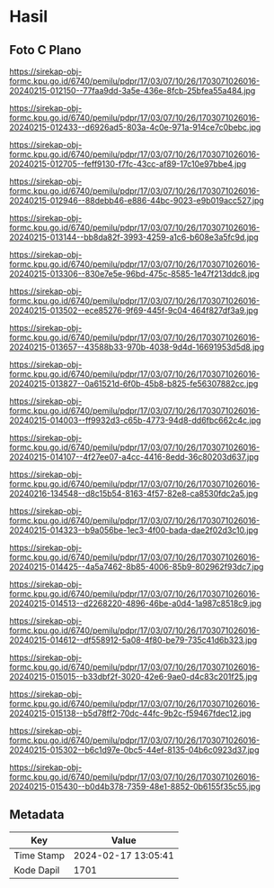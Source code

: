 # Hasil

## Foto C Plano

https://sirekap-obj-formc.kpu.go.id/6740/pemilu/pdpr/17/03/07/10/26/1703071026016-20240215-012150--77faa9dd-3a5e-436e-8fcb-25bfea55a484.jpg

https://sirekap-obj-formc.kpu.go.id/6740/pemilu/pdpr/17/03/07/10/26/1703071026016-20240215-012433--d6926ad5-803a-4c0e-971a-914ce7c0bebc.jpg

https://sirekap-obj-formc.kpu.go.id/6740/pemilu/pdpr/17/03/07/10/26/1703071026016-20240215-012705--feff9130-f7fc-43cc-af89-17c10e97bbe4.jpg

https://sirekap-obj-formc.kpu.go.id/6740/pemilu/pdpr/17/03/07/10/26/1703071026016-20240215-012946--88debb46-e886-44bc-9023-e9b019acc527.jpg

https://sirekap-obj-formc.kpu.go.id/6740/pemilu/pdpr/17/03/07/10/26/1703071026016-20240215-013144--bb8da82f-3993-4259-a1c6-b608e3a5fc9d.jpg

https://sirekap-obj-formc.kpu.go.id/6740/pemilu/pdpr/17/03/07/10/26/1703071026016-20240215-013306--830e7e5e-96bd-475c-8585-1e47f213ddc8.jpg

https://sirekap-obj-formc.kpu.go.id/6740/pemilu/pdpr/17/03/07/10/26/1703071026016-20240215-013502--ece85276-9f69-445f-9c04-464f827df3a9.jpg

https://sirekap-obj-formc.kpu.go.id/6740/pemilu/pdpr/17/03/07/10/26/1703071026016-20240215-013657--43588b33-970b-4038-9d4d-16691953d5d8.jpg

https://sirekap-obj-formc.kpu.go.id/6740/pemilu/pdpr/17/03/07/10/26/1703071026016-20240215-013827--0a61521d-6f0b-45b8-b825-fe56307882cc.jpg

https://sirekap-obj-formc.kpu.go.id/6740/pemilu/pdpr/17/03/07/10/26/1703071026016-20240215-014003--ff9932d3-c65b-4773-94d8-dd6fbc662c4c.jpg

https://sirekap-obj-formc.kpu.go.id/6740/pemilu/pdpr/17/03/07/10/26/1703071026016-20240215-014107--4f27ee07-a4cc-4416-8edd-36c80203d637.jpg

https://sirekap-obj-formc.kpu.go.id/6740/pemilu/pdpr/17/03/07/10/26/1703071026016-20240216-134548--d8c15b54-8163-4f57-82e8-ca8530fdc2a5.jpg

https://sirekap-obj-formc.kpu.go.id/6740/pemilu/pdpr/17/03/07/10/26/1703071026016-20240215-014323--b9a056be-1ec3-4f00-bada-dae2f02d3c10.jpg

https://sirekap-obj-formc.kpu.go.id/6740/pemilu/pdpr/17/03/07/10/26/1703071026016-20240215-014425--4a5a7462-8b85-4006-85b9-802962f93dc7.jpg

https://sirekap-obj-formc.kpu.go.id/6740/pemilu/pdpr/17/03/07/10/26/1703071026016-20240215-014513--d2268220-4896-46be-a0d4-1a987c8518c9.jpg

https://sirekap-obj-formc.kpu.go.id/6740/pemilu/pdpr/17/03/07/10/26/1703071026016-20240215-014612--df558912-5a08-4f80-be79-735c41d6b323.jpg

https://sirekap-obj-formc.kpu.go.id/6740/pemilu/pdpr/17/03/07/10/26/1703071026016-20240215-015015--b33dbf2f-3020-42e6-9ae0-d4c83c201f25.jpg

https://sirekap-obj-formc.kpu.go.id/6740/pemilu/pdpr/17/03/07/10/26/1703071026016-20240215-015138--b5d78ff2-70dc-44fc-9b2c-f59467fdec12.jpg

https://sirekap-obj-formc.kpu.go.id/6740/pemilu/pdpr/17/03/07/10/26/1703071026016-20240215-015302--b6c1d97e-0bc5-44ef-8135-04b6c0923d37.jpg

https://sirekap-obj-formc.kpu.go.id/6740/pemilu/pdpr/17/03/07/10/26/1703071026016-20240215-015430--b0d4b378-7359-48e1-8852-0b6155f35c55.jpg


## Metadata

| Key        | Value               |
| ---------- | ------------------- |
| Time Stamp | 2024-02-17 13:05:41 |
| Kode Dapil | 1701                |




